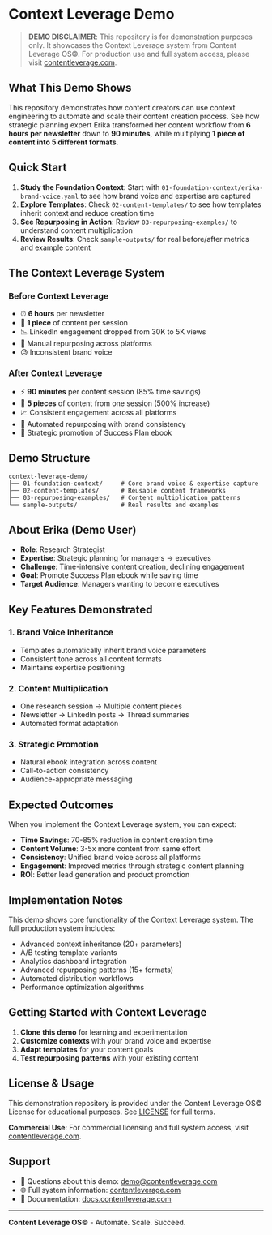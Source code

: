 # Context Leverage Demo

> **DEMO DISCLAIMER**: This repository is for demonstration purposes only. It showcases the Context Leverage system from Content Leverage OS©. For production use and full system access, please visit [contentleverage.com](https://contentleverage.com).

## What This Demo Shows

This repository demonstrates how content creators can use context engineering to automate and scale their content creation process. See how strategic planning expert Erika transformed her content workflow from **6 hours per newsletter** down to **90 minutes**, while multiplying **1 piece of content into 5 different formats**.

## Quick Start

1. **Study the Foundation Context**: Start with `01-foundation-context/erika-brand-voice.yaml` to see how brand voice and expertise are captured
2. **Explore Templates**: Check `02-content-templates/` to see how templates inherit context and reduce creation time
3. **See Repurposing in Action**: Review `03-repurposing-examples/` to understand content multiplication
4. **Review Results**: Check `sample-outputs/` for real before/after metrics and example content

## The Context Leverage System

### Before Context Leverage
- ⏰ **6 hours** per newsletter
- 📝 **1 piece** of content per session
- 📉 LinkedIn engagement dropped from 30K to 5K views
- 🔄 Manual repurposing across platforms
- 😓 Inconsistent brand voice

### After Context Leverage
- ⚡ **90 minutes** per content session (85% time savings)
- 🚀 **5 pieces** of content from one session (500% increase)
- 📈 Consistent engagement across all platforms
- 🤖 Automated repurposing with brand consistency
- 🎯 Strategic promotion of Success Plan ebook

## Demo Structure

```
context-leverage-demo/
├── 01-foundation-context/     # Core brand voice & expertise capture
├── 02-content-templates/      # Reusable content frameworks
├── 03-repurposing-examples/   # Content multiplication patterns
└── sample-outputs/            # Real results and examples
```

## About Erika (Demo User)

- **Role**: Research Strategist
- **Expertise**: Strategic planning for managers → executives
- **Challenge**: Time-intensive content creation, declining engagement
- **Goal**: Promote Success Plan ebook while saving time
- **Target Audience**: Managers wanting to become executives

## Key Features Demonstrated

### 1. Brand Voice Inheritance
- Templates automatically inherit brand voice parameters
- Consistent tone across all content formats
- Maintains expertise positioning

### 2. Content Multiplication
- One research session → Multiple content pieces
- Newsletter → LinkedIn posts → Thread summaries
- Automated format adaptation

### 3. Strategic Promotion
- Natural ebook integration across content
- Call-to-action consistency
- Audience-appropriate messaging

## Expected Outcomes

When you implement the Context Leverage system, you can expect:

- **Time Savings**: 70-85% reduction in content creation time
- **Content Volume**: 3-5x more content from same effort  
- **Consistency**: Unified brand voice across all platforms
- **Engagement**: Improved metrics through strategic content planning
- **ROI**: Better lead generation and product promotion

## Implementation Notes

This demo shows core functionality of the Context Leverage system. The full production system includes:

- Advanced context inheritance (20+ parameters)
- A/B testing template variants
- Analytics dashboard integration
- Advanced repurposing patterns (15+ formats)
- Automated distribution workflows
- Performance optimization algorithms

## Getting Started with Context Leverage

1. **Clone this demo** for learning and experimentation
2. **Customize contexts** with your brand voice and expertise
3. **Adapt templates** for your content goals
4. **Test repurposing patterns** with your existing content

## License & Usage

This demonstration repository is provided under the Content Leverage OS© License for educational purposes. See [LICENSE](LICENSE) for full terms.

**Commercial Use**: For commercial licensing and full system access, visit [contentleverage.com](https://contentleverage.com).

## Support

- 📧 Questions about this demo: [demo@contentleverage.com](mailto:demo@contentleverage.com)
- 🌐 Full system information: [contentleverage.com](https://contentleverage.com)
- 📖 Documentation: [docs.contentleverage.com](https://docs.contentleverage.com)

---

**Content Leverage OS©** - Automate. Scale. Succeed.